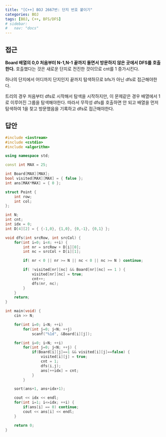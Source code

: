 ```yaml
---
title: "[C++] BOJ 2667번: 단지 번호 붙이기"
categories: BOJ
tags: [BOJ, C++, BFS/DFS]
# sidebar:
#   nav: "docs"
---
```


## 접근

**Board 배열의 0,0 처음부터 N-1,N-1 끝까지 돌면서 방문하지 않은 곳에서 DFS를 호출한다.** 호출했다는 것은 새로운 단지로 전진한 것이므로 cnt를 1 증가시킨다. 

하나의 단지에서 어디까지 단지인지 끝까지 탐색하므로 bfs가 아닌 dfs로 접근해야한다.

트리의 경우 처음부터 dfs로 시작해서 탐색을 시작하지만, 이 문제같은 경우 배열에서 1로 이루어진 그룹을 탐색해야한다. 따라서 무작성 dfs를 호출하면 안 되고 배열을 먼저 탐색하여 1을 찾고 방문했음을 기록하고 dfs로 접근해야한다.

## 답안

```cpp
#include <iostream>
#include <cstdio>
#include <algorithm>

using namespace std;

const int MAX = 25;

int Board[MAX][MAX];
bool visited[MAX][MAX] = { false };
int ans[MAX*MAX] = { 0 };

struct Point {
    int row;
    int col;
};

int N;
int cnt;
int idx = 0;
int D[4][2] = { {-1,0}, {1,0}, {0,-1}, {0,1} };

void dfs(int srcRow, int srcCol) {
    for(int i=0; i<4; ++i) {
        int nr = srcRow + D[i][0];
        int nc = srcCol + D[i][1];

        if( nr < 0 || nr >= N || nc < 0 || nc >= N ) continue;

        if( !visited[nr][nc] && Board[nr][nc] == 1 ) {
            visited[nr][nc] = true;
            cnt++;
            dfs(nr, nc);
        }
    }
    return;
}

int main(void) {
    cin >> N;

    for(int i=0; i<N; ++i)
        for(int j=0; j<N; ++j)
            scanf("%1d", &Board[i][j]);

    for(int i=0; i<N; ++i)
        for(int j=0; j<N; ++j) {
            if(Board[i][j]==1 && visited[i][j]==false) {
                visited[i][j] = true;
                cnt = 1;
                dfs(i,j);
                ans[++idx] = cnt;
            }
        }

    sort(ans+1, ans+idx+1);

    cout << idx << endl;
    for(int i=1; i<=idx; ++i) {
        if(ans[i] == 0) continue;
        cout << ans[i] << endl;
    }

    return 0;
}
```